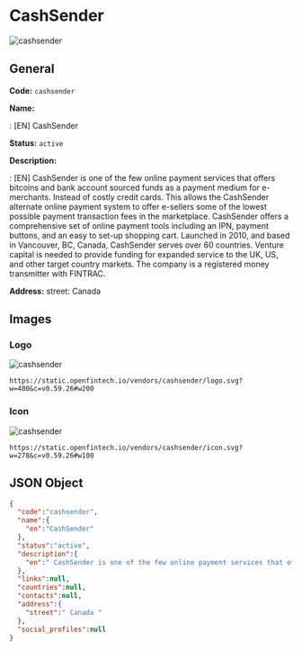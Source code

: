 
# CashSender 
![cashsender](https://static.openfintech.io/vendors/cashsender/logo.svg?w=400&c=v0.59.26#w200)  

## General 
 
**Code:** `cashsender` 
 
**Name:** 
 
:	[EN] CashSender 
 
**Status:** `active` 
 
**Description:** 
 
: [EN]  CashSender is one of the few online payment services that offers bitcoins and bank account sourced funds as a payment medium for e-merchants. Instead of costly credit cards. This allows the CashSender alternate online payment system to offer e-sellers some of the lowest possible payment transaction fees in the marketplace. CashSender offers a comprehensive set of online payment tools including an IPN, payment buttons, and an easy to set-up shopping cart. Launched in 2010, and based in Vancouver, BC, Canada, CashSender serves over 60 countries. Venture capital is needed to provide funding for expanded service to the UK, US, and other target country markets. The company is a registered money transmitter with FINTRAC.  
 
**Address:** 
street:  Canada  

## Images 

### Logo 
 
![cashsender](https://static.openfintech.io/vendors/cashsender/logo.svg?w=400&c=v0.59.26#w200)  

```
https://static.openfintech.io/vendors/cashsender/logo.svg?w=400&c=v0.59.26#w200
```  

### Icon 
 
![cashsender](https://static.openfintech.io/vendors/cashsender/icon.svg?w=278&c=v0.59.26#w100)  

```
https://static.openfintech.io/vendors/cashsender/icon.svg?w=278&c=v0.59.26#w100
```  

## JSON Object 

```json
{
  "code":"cashsender",
  "name":{
    "en":"CashSender"
  },
  "status":"active",
  "description":{
    "en":" CashSender is one of the few online payment services that offers bitcoins and bank account sourced funds as a payment medium for e-merchants. Instead of costly credit cards. This allows the CashSender alternate online payment system to offer e-sellers some of the lowest possible payment transaction fees in the marketplace. CashSender offers a comprehensive set of online payment tools including an IPN, payment buttons, and an easy to set-up shopping cart. Launched in 2010, and based in Vancouver, BC, Canada, CashSender serves over 60 countries. Venture capital is needed to provide funding for expanded service to the UK, US, and other target country markets. The company is a registered money transmitter with FINTRAC. "
  },
  "links":null,
  "countries":null,
  "contacts":null,
  "address":{
    "street":" Canada "
  },
  "social_profiles":null
}
```  
